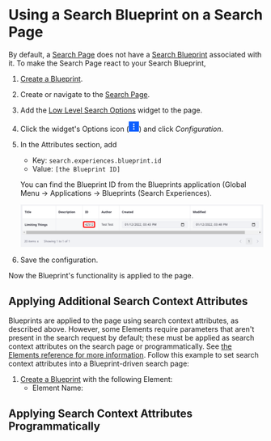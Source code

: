 # Using a Search Blueprint on a Search Page

<!-- SME Questions:
Do we need sections on Applying Search Context Attributes, as I've stubbed out below? If so they'll need fleshing out and examples, but I need to know what we expect these use cases to look like.

Also, are there details I am missing? -->

By default, a [Search Page](../../search-pages-and-widgets/working-with-search-pages.md) does not have a [Search Blueprint](./understanding-search-blueprints.md) associated with it. To make the Search Page react to your Search Blueprint,

1. [Create a Blueprint](./creating-and-managing-search-blueprints.md).
1. Create or navigate to the [Search Page](../../search-pages-and-widgets/working-with-search-pages.md).
1. Add the [Low Level Search Options](../../search-pages-and-widgets/search-results/understanding-low-level-search-options.md) widget to the page.
1. Click the widget's Options icon (![Options](../../../images/icon-app-options.png)) and click *Configuration*.
1. In the Attributes section, add
   - Key: `search.experiences.blueprint.id`
   - Value: `[the Blueprint ID]`

   You can find the Blueprint ID from the Blueprints application (Global Menu &rarr; Applications &rarr; Blueprints (Search Experiences).

   ![The Blueprint ID is listed in the Blueprints application.](./using-a-search-blueprint-on-a-search-page/images/01.png)

1. Save the configuration.

Now the Blueprint's functionality is applied to the page.

<!-- SME Question: A search Page can only use one Blueprint at a time, correct? -->

## Applying Additional Search Context Attributes

Blueprints are applied to the page using search context attributes, as described above. However, some Elements require parameters that aren't present in the search request by default; these must be applied as search context attributes on the search page or programmatically. See [the Elements reference for more information](./search-blueprints-elements-reference.md). Follow this example to set search context attributes into a Blueprint-driven search page:

1. [Create a Blueprint](./creating-and-managing-search-blueprints.md) with the following Element:
   - Element Name: 

<!-- So far I haven't found a reasonable use case for this -->

## Applying Search Context Attributes Programmatically

<!-- Should we say something about this? -->
